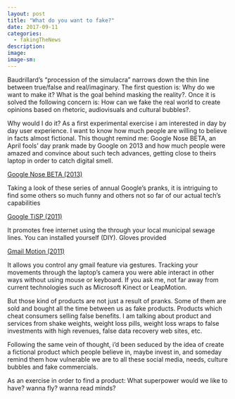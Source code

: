 ```yaml
---
layout: post
title: "What do you want to fake?"
date: 2017-09-11
categories:
  - fakingTheNews
description: 
image: 
image-sm:
---
```


Baudrillard’s “procession of the simulacra” narrows down the thin line between true/false and real/imaginary. The first question is: Why do we want to make it? What is the goal behind masking the reality?. Once it is solved the following concern is: How can we fake the real world to create opinions based on rhetoric, audiovisuals and cultural bubbles?.

Why would I do it? As a first experimental exercise i am interested in day by day user experience. I want to know how much people are willing to believe in facts almost fictional. This thought remind me: Google Nose BETA, an April fools’ day prank made by Google on 2013 and how much people were amazed and convince about such tech advances, getting close to theirs laptop in order to catch digital smell. 

[Google Nose BETA (2013)](https://www.youtube.com/watch?v=VFbYadm_mrw)

Taking a look of these series of annual Google’s pranks, it is intriguing to find some others so much funny and others not so far of our actual tech’s capabilities

[Google TiSP (2011)](https://archive.google.com/tisp/index.html)

It promotes free internet using the through your local municipal sewage lines. You can installed yourself (DIY). Gloves provided

[Gmail Motion (2011)](https://www.youtube.com/watch?time_continue=72&v=Bu927_ul_X0)

It allows you control any gmail feature via gestures. Tracking your movements  through the laptop’s camera you were able interact in other ways without using mouse or keyboard. If you ask me, not far away from current technologies such as Microsoft Kinect or LeapMotion.

But those kind of products are not just a result of pranks. Some of them are sold and bought all the time between us as fake products. Products which cheat consumers selling false benefits. I am talking about product and services from shake weights, weight loss pills, weight loss wraps to false investments with high revenues, false data recovery web sites, etc. 

Following the same vein of thought, i’d been seduced by the idea of create a fictional product which people believe in, maybe invest in, and someday remind them how vulnerable we are to all these social media, needs, culture bubbles and fake commercials. 

As an exercise in order to find a product: What superpower would we like to have? wanna fly? wanna read minds?


